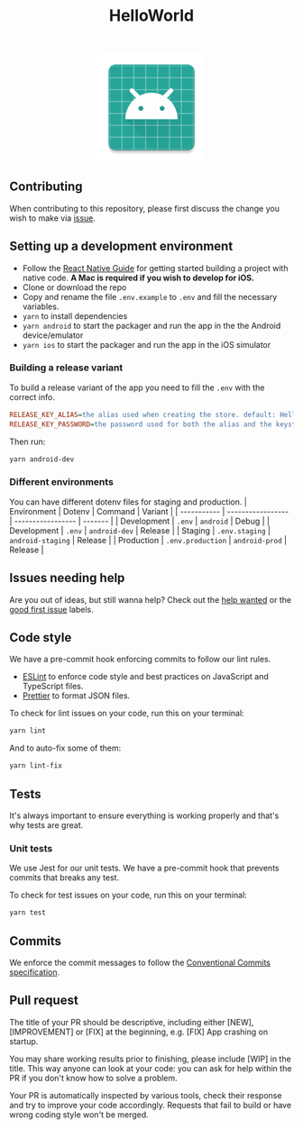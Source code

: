 <h1 align="center">HelloWorld</h1><br>
<p align="center">
  <img alt="HelloWorld" title="HelloWorld" src="android/app/src/main/res/mipmap-xxxhdpi/ic_launcher.png" width="192">
</p>

## Contributing

When contributing to this repository, please first discuss the change you wish to make via [issue](https://github.com/#CHANGE_GITHUB_USER/#CHANGE_GITHUB_REPO/issues).

## Setting up a development environment

- Follow the [React Native Guide](https://reactnative.dev/docs/environment-setup) for getting started building a project with native code. **A Mac is required if you wish to develop for iOS.**
- Clone or download the repo
- Copy and rename the file `.env.example` to `.env` and fill the necessary variables.
- `yarn` to install dependencies
- `yarn android` to start the packager and run the app in the the Android device/emulator
- `yarn ios` to start the packager and run the app in the iOS simulator

### Building a release variant
To build a release variant of the app you need to fill the `.env` with the correct info.
```ini
RELEASE_KEY_ALIAS=the alias used when creating the store. default: HelloWorld
RELEASE_KEY_PASSWORD=the password used for both the alias and the keystore
```
Then run:
```sh
yarn android-dev
```

### Different environments
You can have different dotenv files for staging and production.
| Environment | Dotenv            | Command           | Variant |
| ----------- | ----------------- | ----------------- | ------- |
| Development | `.env`            | `android`         | Debug   |
| Development | `.env`            | `android-dev`     | Release |
| Staging     | `.env.staging`    | `android-staging` | Release |
| Production  | `.env.production` | `android-prod`    | Release |

## Issues needing help

Are you out of ideas, but still wanna help? Check out the [help wanted](https://github.com/#CHANGE_GITHUB_USER/#CHANGE_GITHUB_REPO/issues?q=is%3Aissue+is%3Aopen+label%3A%22help+wanted%22) or the [good first issue](https://github.com/#CHANGE_GITHUB_USER/#CHANGE_GITHUB_REPO/issues?q=is%3Aissue+is%3Aopen+label%3A%22good+first+issue%22) labels.

## Code style

We have a pre-commit hook enforcing commits to follow our lint rules.

- [ESLint](https://eslint.org/) to enforce code style and best practices on JavaScript and TypeScript files.
- [Prettier](https://prettier.io/) to format JSON files.

To check for lint issues on your code, run this on your terminal:

```sh
yarn lint
```
And to auto-fix some of them:
```sh
yarn lint-fix
```

## Tests

It's always important to ensure everything is working properly and that's why tests are great.

### Unit tests

We use Jest for our unit tests. We have a pre-commit hook that prevents commits that breaks any test.

To check for test issues on your code, run this on your terminal:

```sh
yarn test
```

## Commits

We enforce the commit messages to follow the [Conventional Commits specification](https://www.conventionalcommits.org/en/v1.0.0/).

## Pull request

The title of your PR should be descriptive, including either [NEW], [IMPROVEMENT] or [FIX] at the beginning, e.g. [FIX] App crashing on startup.

You may share working results prior to finishing, please include [WIP] in the title. This way anyone can look at your code: you can ask for help within the PR if you don't know how to solve a problem.

Your PR is automatically inspected by various tools, check their response and try to improve your code accordingly. Requests that fail to build or have wrong coding style won't be merged.
